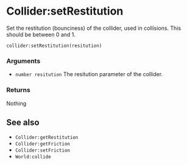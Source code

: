 <!--
category: reference
-->

Collider:setRestitution
===

Set the restitution (bounciness) of the collider, used in collisions.  This should be between 0 and
1.

    collider:setRestitution(resitution)

### Arguments

- `number resitution` The resitution parameter of the collider.

### Returns

Nothing

See also
---

- `Collider:getRestitution`
- `Collider:getFriction`
- `Collider:setFriction`
- `World:collide`
